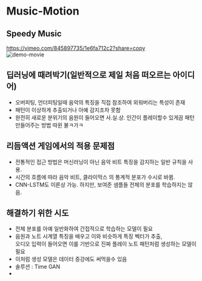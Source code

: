 # Music-Motion
## Speedy Music      
https://vimeo.com/845897735/1e6fa712c2?share=copy  
![demo-movie](https://github.com/melody-sigma/LOLMusiK/assets/36034521/fae80781-09dd-48af-a02b-942b04238d37)  

## 딥러닝에 때려박기(일반적으로 제일 처음 떠오르는 아이디어)   
  - 오버피팅, 언더피팅일때 음악의 특징을 직접 참조하여 외워버리는 특성이 존재  
  - 패턴이 이상하게 추출되거나 아예 감지조차 못함  
  - 완전히 새로운 분위기의 음원이 들어오면 사.실.상. 인간이 플레이할수 있게끔 패턴 만들어주는 방법 따윈 불ㅋ가ㅋ  

## 리듬액션 게임에서의 적용 문제점  
  - 전통적인 접근 방법은 
머신러닝이 아닌 음악 비트 특징을 감지하는 일반 규칙을 사용.  
  - 시간의 흐름에 따라 음악 비트, 클라이막스 의 통계적 분포가 수시로 바뀜.  
  - CNN-LSTM도 이론상 가능. 하지만, 보여준 샘플들 전체의 분포를 학습하지는 않음.  

## 해결하기 위한 시도  
  - 전체 분포를 아예 일반화하여 간접적으로 학습하는 모델이 필요  
  - 음원과 노트 시계열 특징을 배우고 이와 비슷하게 특징 벡터가 추출,  
오디오 입력이 들어오면 이를 기반으로 진짜 플레이 노트 패턴처럼 생성하는 모델이 필요  
  - 이처럼 생성 모델은 데이터 증강에도 써먹을수 있음  
  - 솔루션 : Time GAN
  - 
